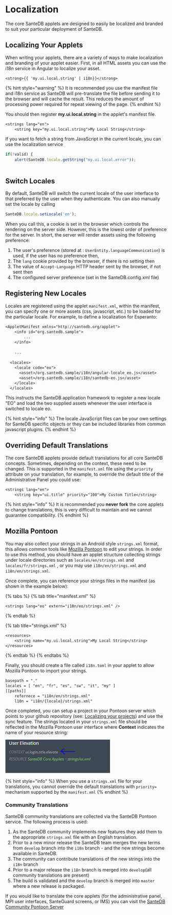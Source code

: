 # Localization

The core SanteDB applets are designed to easily be localized and branded to suit your particular deployment of SanteDB.&#x20;

## Localizing Your Applets

When writing your applets, there are a variety of ways to make localization and branding of your applet easier. First, in all HTML assets you can use the i18n service in Angular to localize your asset.&#x20;

```markup
<strong>{{ 'my.ui.local.string' | i18n}}</strong>
```

{% hint style="warning" %}
It is recommended you use the manifest file and i18n service as SanteDB will pre-translate the file before sending it to the browser and will cache the result. This reduces the amount of processing power required for repeat viewing of the page.
{% endhint %}

You should then register **my.ui.local.string** in the applet's manifest file.

```markup
<strings lang="en">
    <string key="my.ui.local.string">My Local String</string>
```

If you want to fetch a string from JavaScript in the current locale, you can use the localization service

```javascript
if(!valid) {
    alert(SanteDB.locale.getString("my.ui.local.error"));
    
```

## Switch Locales

By default, SanteDB will switch the current locale of the user interface to that preferred by the user when they authenticate. You can also manually set the locale by calling

```javascript
SanteDB.locale.setLocale('en');
```

When you call this, a cookie is set in the browser which controls the rendering on the server side. However, this is the lowest order of preference for the server. In short, the server will render assets using the following preference:

1. The user's preference (stored at : `UserEntity.languageCommunication`) is used, if the user has no preference then,
2. The `lang` cookie provided by the browser, if there is no setting then
3. The value of `Accept-Language` HTTP header sent by the browser, if not sent then
4. The configured server preference (set in the SanteDB.config.xml file)

## Registering New Locales

Locales are registered using the applet `manifest.xml`, within the manifest, you can specify one or more assets (css, javascript, etc.) to be loaded for the particular locale. For example, to define a localization for Esperanto:

```markup
<AppletManifest xmlns="http://santedb.org/applet">
    <info id="org.santedb.sample">
        ...
    </info>
    
    ...
    
  <locales>
    <locale code="eo">
      <asset>/org.santedb.sample/i18n/angular-locale_eo.js</asset>
      <asset>/org.santedb.sample/i18n/santedb-eo.js</asset>
    </locale>
  </locales>
```

This instructs the SanteDB application framework to register a new locale "EO" and load the two supplied assets whenever the user interface is switched to locale eo.&#x20;

{% hint style="info" %}
The locale JavaScript files can be your own settings for SanteDB specific objects or they can be included libraries from common javascript plugins.&#x20;
{% endhint %}

## Overriding Default Translations

The core SanteDB applets provide default translations for all core SanteDB concepts. Sometimes, depending on the context, these need to be changed. This is supported in the `manifest.xml` file using the `priority` attribute on your translation, for example, to override the default title of the Administrative Panel you could use:

```markup
<strings lang="en">
    <string key="ui.title" priority="100">My Custom Title</string>
```

{% hint style="info" %}
It is recommended you **never fork** the core applets to change translations, this is very difficult to maintain and we cannot guarantee compatibility.
{% endhint %}

## Mozilla Pontoon

You may also collect your strings in an Android style `strings.xml` format, this allows common tools like [Mozilla Pontoon](https://pontoon.santesuite.net) to edit your strings. In order to use this method, you should have an applet structure collecting strings under locale directories such as `locales/en/strings.xml` and `locales/fr/strings.xml` , or you may use `i18n/en/strings.xml` and `i18n/en/strings.xml`.

Once complete, you can reference your strings files in the manifest (as shown in the example below):

{% tabs %}
{% tab title="manifest.xml" %}
```markup
<strings lang="eo" extern="i18n/eo/strings.xml" />
```
{% endtab %}

{% tab title="strings.xml" %}
```markup
<resources>
    <string name="my.ui.local.string">My Local String</string>
</resources>
```
{% endtab %}
{% endtabs %}

Finally, you should create a file called `i18n.toml` in your applet to allow Mozilla Pontoon to import your strings.

```
basepath = "."
locales = [ "en", "fr", "es", "sw", "it", "my" ] 
[[paths]]
    refernece = "i18n/en/strings.xml"
    l10n = "i18n/{locale}/strings.xml"
```

Once completed, you can setup a project in your Pontoon server which points to your github repository (see: [Localizing your projects](https://mozilla-pontoon.readthedocs.io/en/latest/user/localizing-your-projects.html)) and use the sync feature. The strings located in your `strings.xml` file should be reflected in the Mozilla Pontoon user interface where **Context** indicates the name of your resource string:

![](<../../../../.gitbook/assets/image (402).png>)

{% hint style="info" %}
When you use a `strings.xml` file for your translations, you cannot override the default translations with `priority=` mechanism supported by the `manifest.xml`
{% endhint %}

### Community Translations

SanteDB community translations are collected via the SanteDB Pontoon service. The following process is used:

1. As the SanteDB community implements new features they add them to the appropriate `strings.xml` file with an English translation.
2. Prior to a new minor release the SanteDB team merges the new terms from `develop` branch into the `i18n` branch - and the new strings become available in SanteDB.
3. The community can contribute translations of the new strings into the `i18n` branch
4. Prior to a major release the `i18n` branch is merged into `develop`(all community translations are present)
5. The build is validated and the `develop` branch is merged into `master` where a new release is packaged.

If you would like to translate the core applets (for the administrative panel, MPI user interfaces, SanteGuard screens, or IMS) you can visit the [SanteDB Community Pontoon Server](https://pontoon.santesuite.net)
